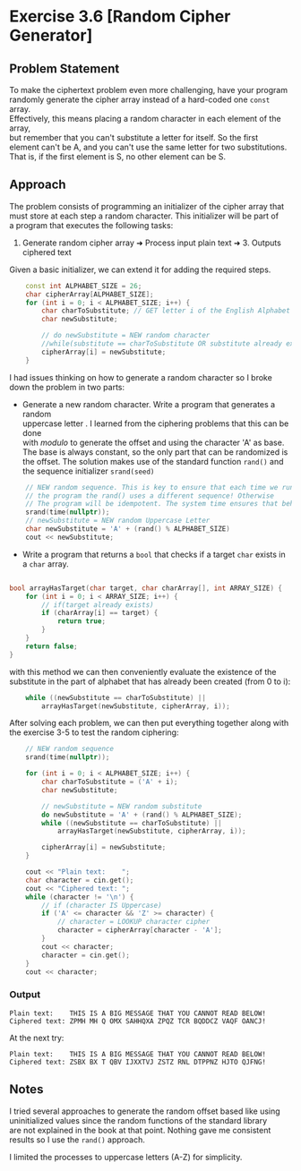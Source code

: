 # Exercise 3.6 [Random Cipher Generator]

## Problem Statement
To make the ciphertext problem even more challenging, have your program   
randomly generate the cipher array instead of a hard-coded one `const` array.  
Effectively, this means placing a random character in each element of the array,  
but remember that you can't substitute a letter for itself. So the first  
element can't be A, and you can't use the same letter for two substitutions.  
That is, if the first element is S, no other element can be S.

## Approach

The problem consists of programming an initializer of the cipher array that   
must store at each step a random character. This initializer will be part of  
a program that executes the following tasks:

1.  Generate random cipher array ➜ Process input plain text ➜ 3. Outputs ciphered text 


Given a basic initializer, we can extend it for adding the required steps.

```cpp
    const int ALPHABET_SIZE = 26;
    char cipherArray[ALPHABET_SIZE];
    for (int i = 0; i < ALPHABET_SIZE; i++) {
        char charToSubstitute; // GET letter i of the English Alphabet
        char newSubstitute;

        // do newSubstitute = NEW random character
        //while(substitute == charToSubstitute OR substitute already exists)
        cipherArray[i] = newSubstitute;
    }
```


I had issues thinking on how to generate a random character so I broke down the problem in two parts:  

- Generate a new random character. Write a program that generates a random  
 uppercase letter . I learned from the ciphering problems that this can be done  
 with *modulo* to generate the offset and using the character 'A' as base.  
 The base is always constant, so the only part that can be randomized  is  
 the offset. The solution makes use of the standard function `rand()` and the 
 sequence initializer `srand(seed)`
```cpp
    // NEW random sequence. This is key to ensure that each time we run 
    // the program the rand() uses a different sequence! Otherwise
    // The program will be idempotent. The system time ensures that behaviour.
    srand(time(nullptr));
    // newSubstitute = NEW random Uppercase Letter
    char newSubstitute = 'A' + (rand() % ALPHABET_SIZE)
    cout << newSubstitute;
```
- Write a program that returns a `bool` that checks if a target `char` exists
in a `char` array.
```cpp

bool arrayHasTarget(char target, char charArray[], int ARRAY_SIZE) {
    for (int i = 0; i < ARRAY_SIZE; i++) {
        // if(target already exists)
        if (charArray[i] == target) { 
            return true;
        }
    }
    return false;
}
```
  with this method we can then conveniently evaluate the existence of the  
  substitute in the part of alphabet that has already been created (from 0 to i):
```cpp 
    while ((newSubstitute == charToSubstitute) || 
        arrayHasTarget(newSubstitute, cipherArray, i));
```

After solving each problem, we can then put everything together along 
with the exercise 3-5 to test the random ciphering:

```cpp
    // NEW random sequence
    srand(time(nullptr));

    for (int i = 0; i < ALPHABET_SIZE; i++) {      
        char charToSubstitute = ('A' + i);        
        char newSubstitute; 

        // newSubstitute = NEW random substitute
        do newSubstitute = 'A' + (rand() % ALPHABET_SIZE);
        while ((newSubstitute == charToSubstitute) || 
            arrayHasTarget(newSubstitute, cipherArray, i));

        cipherArray[i] = newSubstitute;
    }

    cout << "Plain text:    ";
    char character = cin.get();
    cout << "Ciphered text: ";
    while (character != '\n') {
        // if (character IS Uppercase)
        if ('A' <= character && 'Z' >= character) {
            // character = LOOKUP character cipher
            character = cipherArray[character - 'A'];
        }
        cout << character;
        character = cin.get();
    }
    cout << character;
```

### Output
```
Plain text:    THIS IS A BIG MESSAGE THAT YOU CANNOT READ BELOW!
Ciphered text: ZPMH MH Q OMX SAHHQXA ZPQZ TCR BQDDCZ VAQF OANCJ!
```
At the next try:
```
Plain text:    THIS IS A BIG MESSAGE THAT YOU CANNOT READ BELOW!
Ciphered text: ZSBX BX T QBV IJXXTVJ ZSTZ RNL DTPPNZ HJTO QJFNG!
```

## Notes
I tried several approaches to generate the random offset based like using  
 uninitialized values since the random functions of the standard library  
 are not explained in the book at that point. Nothing gave me consistent  
 results so I use the `rand()` approach.

 I limited the processes to uppercase letters (A-Z) for simplicity.